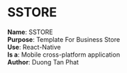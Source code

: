 # SSTORE

**Name**: SSTORE  
**Purpose**: Template For Business Store  
**Use**: React-Native  
**Is a**: Mobile cross-platform application  
**Author**: Duong Tan Phat
